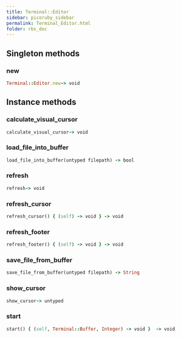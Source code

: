 ```yaml
---
title: Terminal::Editor
sidebar: picoruby_sidebar
permalink: Terminal_Editor.html
folder: rbs_doc
---
```

## Singleton methods
### new

```ruby
Terminal::Editor.new-> void
```
## Instance methods
### calculate_visual_cursor

```ruby
calculate_visual_cursor-> void
```
### load_file_into_buffer

```ruby
load_file_into_buffer(untyped filepath) -> bool
```
### refresh

```ruby
refresh-> void
```
### refresh_cursor

```ruby
refresh_cursor() { (self) -> void } -> void
```
### refresh_footer

```ruby
refresh_footer() { (self) -> void } -> void
```
### save_file_from_buffer

```ruby
save_file_from_buffer(untyped filepath) -> String
```
### show_cursor

```ruby
show_cursor-> untyped
```
### start

```ruby
start() { (self, Terminal::Buffer, Integer) -> void }  -> void
```
